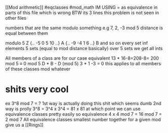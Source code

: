 [[Mod arithmetic]]
#eqclasses
#mod_math
IM USING = as equivalence in parts of this file which is wrong BTW its 3 lines 
this problem is not seen in other files

numbers that are the same modulo something 
e.g 7, 2, -3 mod 5
distance is equal between them


modulo 5 Z
{.. -5 0 5 10 ..} A 
{.. -9 -4 1 6 ..} B
and so on
every set inf elements
5 sets (equal to mod distance basically)
over 5 sets we get all ints

All members of a class are for our case equivalent
13 * 16-8=208-8= 200 mod 5 $\equiv$ 0 mod 5
D * B - D
(mod 5) 3 * 1 -3 = 0
this applies to all members of these classes mod whatever
# shits very cool

ex 3^8 mod 7 = ?
1st way is actually doing this shit which seems dumb
2nd way is prolly 3^8 = 3^4 x 3^4 = 81 x 81
at which point we can use equivalence classes pretty easily
so equivalence 4 x 4 mod 7 = 16 mod 7 = 2 mod 7
All equivalence classes smallest number together for a given mod give us a [[Rings]]